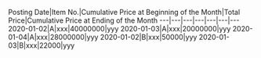 Posting Date|Item No.|Cumulative Price at Beginning of the Month|Total Price|Cumulative Price at Ending of the Month
---|---|---|---|---|---|---
2020-01-02|A|xxx|40000000|yyy
2020-01-03|A|xxx|20000000|yyy
2020-01-04|A|xxx|28000000|yyy
2020-01-02|B|xxx|50000|yyy
2020-01-03|B|xxx|22000|yyy
